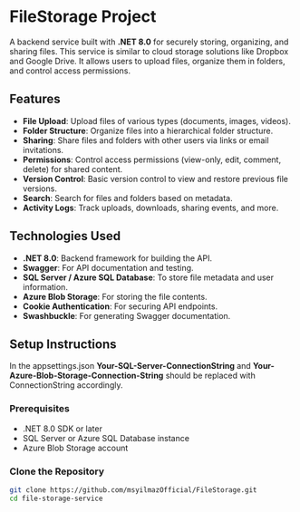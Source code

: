 # FileStorage Project


A backend service built with **.NET 8.0** for securely storing, organizing, and sharing files. This service is similar to cloud storage solutions like Dropbox and Google Drive. It allows users to upload files, organize them in folders, and control access permissions.

## Features

- **File Upload**: Upload files of various types (documents, images, videos).
- **Folder Structure**: Organize files into a hierarchical folder structure.
- **Sharing**: Share files and folders with other users via links or email invitations.
- **Permissions**: Control access permissions (view-only, edit, comment, delete) for shared content.
- **Version Control**: Basic version control to view and restore previous file versions.
- **Search**: Search for files and folders based on metadata.
- **Activity Logs**: Track uploads, downloads, sharing events, and more.

## Technologies Used

- **.NET 8.0**: Backend framework for building the API.
- **Swagger**: For API documentation and testing.
- **SQL Server / Azure SQL Database**: To store file metadata and user information.
- **Azure Blob Storage**: For storing the file contents.
- **Cookie Authentication**: For securing API endpoints.
- **Swashbuckle**: For generating Swagger documentation.

## Setup Instructions
In the appsettings.json **Your-SQL-Server-ConnectionString** and **Your-Azure-Blob-Storage-Connection-String** should be replaced with ConnectionString accordingly.

### Prerequisites

- .NET 8.0 SDK or later
- SQL Server or Azure SQL Database instance
- Azure Blob Storage account

### Clone the Repository

```bash
git clone https://github.com/msyilmazOfficial/FileStorage.git
cd file-storage-service
